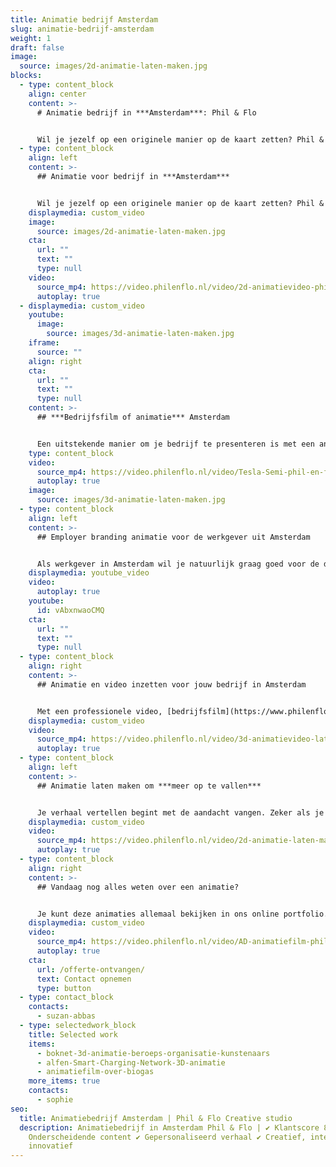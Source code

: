 ```yaml
---
title: Animatie bedrijf Amsterdam
slug: animatie-bedrijf-amsterdam
weight: 1
draft: false
image:
  source: images/2d-animatie-laten-maken.jpg
blocks:
  - type: content_block
    align: center
    content: >-
      # Animatie bedrijf in ***Amsterdam***: Phil & Flo


      Wil je jezelf op een originele manier op de kaart zetten? Phil & Flo maakt voor jou een animatie om je bedrijf in Amsterdam te promoten. Een animatie is vaak een leukere, luchtige manier dan alleen videobeelden, en geeft je bedrijf een frisse, levendige indruk.
  - type: content_block
    align: left
    content: >-
      ## Animatie voor bedrijf in ***Amsterdam***


      Wil je jezelf op een originele manier op de kaart zetten? Phil & Flo maakt voor jou een animatie om je bedrijf in Amsterdam te promoten. Een [animatie](https://www.philenflo.nl/oplossingen/animatie-laten-maken/) is vaak een leukere, luchtige manier dan alleen videobeelden, en geeft je bedrijf een frisse, levendige indruk. Er is van alles mogelijk: [2D-animatie](https://www.philenflo.nl/2d-animatie/), [3D-animatie](https://www.philenflo.nl/3-d-animatie-laten-maken/) en zelfs een combinatie met echte filmbeelden. Op ons kantoor in Amsterdam laten we je graag voorbeelden zien en vertellen je er alles over.
    displaymedia: custom_video
    image:
      source: images/2d-animatie-laten-maken.jpg
    cta:
      url: ""
      text: ""
      type: null
    video:
      source_mp4: https://video.philenflo.nl/video/2d-animatievideo-phil-en-flo.mp4
      autoplay: true
  - displaymedia: custom_video
    youtube:
      image:
        source: images/3d-animatie-laten-maken.jpg
    iframe:
      source: ""
    align: right
    cta:
      url: ""
      text: ""
      type: null
    content: >-
      ## ***Bedrijfsfilm of animatie*** Amsterdam


      Een uitstekende manier om je bedrijf te presenteren is met een animatiefilm. De meeste mensen zijn visueel ingesteld, en kijken liever naar een luchtig en kort filmpje dan dat ze een saaie tekst lezen. Dat geldt ook voor jouw doelgroep. Laat je dus van je luchtige kant zien met een animatiefilm. Door zo je verhaal te vertellen, maak je een veel diepere connectie met potentiële opdrachtgevers en andere zakelijke relaties.
    type: content_block
    video:
      source_mp4: https://video.philenflo.nl/video/Tesla-Semi-phil-en-flo.mp4
      autoplay: true
    image:
      source: images/3d-animatie-laten-maken.jpg
  - type: content_block
    align: left
    content: >-
      ## Employer branding animatie voor de werkgever uit Amsterdam


      Als werkgever in Amsterdam wil je natuurlijk graag goed voor de dag komen bij potentiële nieuwe collega’s. Hoe ontstijg je het niveau van een tweeregelig cliché in de vacature? Met een [employer branding film](https://www.philenflo.nl/oplossingen/employer-branding/) val je op en breng je authentiek de sfeer in je bedrijf over. Je kunt kiezen voor het gebruik van animatie om een iets luchtigere toon aan te slaan: volledig of naast echte videobeelden. Het is natuurlijk het meest authentiek als je huidige collega’s klanten of leveranciers aan het woord laat.
    displaymedia: youtube_video
    video:
      autoplay: true
    youtube:
      id: vAbxnwaoCMQ
    cta:
      url: ""
      text: ""
      type: null
  - type: content_block
    align: right
    content: >-
      ## Animatie en video inzetten voor jouw bedrijf in Amsterdam


      Met een professionele video, [bedrijfsfilm](https://www.philenflo.nl/bedrijfsfilm-laten-maken/) of animatie voor je bedrijf kun je jezelf niet alleen online presenteren: Je kunt ze ook meegeven met je accountmanagers op tablet, voor een klantbezoek. Of je gebruikt ze bij presentaties en op beurzen. Wij weten goed wat daarvoor werkt, en wat niet. Kom dus gerust langs op ons kantoor aan de Herengracht in Amsterdam, of nodig ons uit bij jou op locatie om vrijblijvend de mogelijkheden te ontdekken.
    displaymedia: custom_video
    video:
      source_mp4: https://video.philenflo.nl/video/3d-animatievideo-laten-maken-phil-en-flo.mp4
      autoplay: true
  - type: content_block
    align: left
    content: >-
      ## Animatie laten maken om ***meer op te vallen***


      Je verhaal vertellen begint met de aandacht vangen. Zeker als je [reclame](https://www.philenflo.nl/reclamevideo/) voor jezelf of een van je producten of diensten maakt, wil je niet massaal worden genegeerd door potentiële klanten. Met een visueel aantrekkelijke animatie val je op en wek je de interesse van je doelgroep. De creatieve ontwerpers van Phil & Flo kunnen hier uitstekend mee uit de voeten. Heb je een huisstijl? Dan zorgen wij dat je animatie hier perfect in past. Zo creëer je een herkenbare stijl die mensen niet snel zullen vergeten.
    displaymedia: custom_video
    video:
      source_mp4: https://video.philenflo.nl/video/2d-animatie-laten-maken-phil-en-flo-Phil-en-Flo.mp4
      autoplay: true
  - type: content_block
    align: right
    content: >-
      ## Vandaag nog alles weten over een animatie?


      Je kunt deze animaties allemaal bekijken in ons online portfolio. Zo krijg je een goed idee van wat we kunnen, en vind je inspiratie voor je eigen animatie. Je kunt natuurlijk ook meteen vrijblijvend [contact](https://www.philenflo.nl/contact/) met ons opnemen om over de mogelijkheden te praten 085 -273 8331. Of kom gezellig langs bij ons kantoor in Amsterdam.
    displaymedia: custom_video
    video:
      source_mp4: https://video.philenflo.nl/video/AD-animatiefilm-phil-en-flo.mp4
      autoplay: true
    cta:
      url: /offerte-ontvangen/
      text: Contact opnemen
      type: button
  - type: contact_block
    contacts:
      - suzan-abbas
  - type: selectedwork_block
    title: Selected work
    items:
      - boknet-3d-animatie-beroeps-organisatie-kunstenaars
      - alfen-Smart-Charging-Network-3D-animatie
      - animatiefilm-over-biogas
    more_items: true
    contacts:
      - sophie
seo:
  title: Animatiebedrijf Amsterdam | Phil & Flo Creative studio
  description: Animatiebedrijf in Amsterdam Phil & Flo | ✔ Klantscore 8.9 ✔
    Onderscheidende content ✔ Gepersonaliseerd verhaal ✔ Creatief, interactief &
    innovatief
---
```

